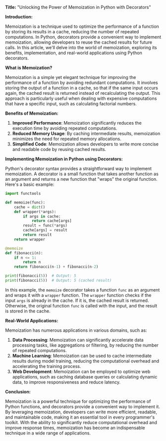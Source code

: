 **Title:** "Unlocking the Power of Memoization in Python with Decorators"

**Introduction:**

Memoization is a technique used to optimize the performance of a function by storing its results in a cache, reducing the number of repeated computations. In Python, decorators provide a convenient way to implement memoization, allowing developers to reuse the cached results for future calls. In this article, we'll delve into the world of memoization, exploring its benefits, implementation, and real-world applications using Python decorators.

**What is Memoization?**

Memoization is a simple yet elegant technique for improving the performance of a function by avoiding redundant computations. It involves storing the output of a function in a cache, so that if the same input occurs again, the cached result is returned instead of recalculating the output. This approach is particularly useful when dealing with expensive computations that have a specific input, such as calculating factorial numbers.

**Benefits of Memoization:**

1. **Improved Performance**: Memoization significantly reduces the execution time by avoiding repeated computations.
2. **Reduced Memory Usage**: By caching intermediate results, memoization minimizes the need for repeated memory allocations.
3. **Simplified Code**: Memoization allows developers to write more concise and readable code by reusing cached results.

**Implementing Memoization in Python using Decorators:**

Python's decorator syntax provides a straightforward way to implement memoization. A decorator is a small function that takes another function as an argument and returns a new function that "wraps" the original function. Here's a basic example:
```python
import functools

def memoize(func):
    cache = dict()
    def wrapper(*args):
        if args in cache:
            return cache[args]
        result = func(*args)
        cache[args] = result
        return result
    return wrapper

@memoize
def fibonacci(n):
    if n <= 1:
        return n
    return fibonacci(n-1) + fibonacci(n-2)

print(fibonacci(5))  # Output: 5
print(fibonacci(5))  # Output: 5 (cached result)
```
In this example, the `memoize` decorator takes a function `func` as an argument and wraps it with a `wrapper` function. The `wrapper` function checks if the input `args` is already in the cache. If it is, the cached result is returned. Otherwise, the original function `func` is called with the input, and the result is stored in the cache.

**Real-World Applications:**

Memoization has numerous applications in various domains, such as:

1. **Data Processing**: Memoization can significantly accelerate data processing tasks, like aggregations or filtering, by reducing the number of repeated computations.
2. **Machine Learning**: Memoization can be used to cache intermediate results during model training, reducing the computational overhead and accelerating the training process.
3. **Web Development**: Memoization can be employed to optimize web applications, such as caching database queries or calculating dynamic data, to improve responsiveness and reduce latency.

**Conclusion:**

Memoization is a powerful technique for optimizing the performance of Python functions, and decorators provide a convenient way to implement it. By leveraging memoization, developers can write more efficient, readable, and maintainable code, making it an essential tool in every programmer's toolkit. With the ability to significantly reduce computational overhead and improve response times, memoization has become an indispensable technique in a wide range of applications.